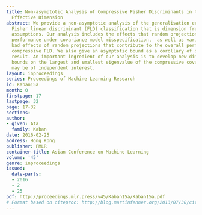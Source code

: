 ```yaml
---
title: Non-asymptotic Analysis of Compressive Fisher Discriminants in terms of the
  Effective Dimension
abstract: We provide a non-asymptotic analysis of the generalisation error of compressive
  Fisher linear discriminant (FLD) classification that is dimension free under mild
  assumptions. Our analysis includes the effects that random projection has on classification
  performance under covariance model misspecification,  as well as various good and
  bad effects of random projections that contribute to the overall performance of
  compressive FLD. We also give an asymptotic bound as a corollary of our finite sample
  result. An important ingredient of our analysis is to develop new dimension-free
  bounds on the largest and smallest eigenvalue of the compressive covariance,  which
  may be of independent interest.
layout: inproceedings
series: Proceedings of Machine Learning Research
id: Kaban15a
month: 0
firstpage: 17
lastpage: 32
page: 17-32
sections: 
author:
- given: Ata
  family: Kaban
date: 2016-02-25
address: Hong Kong
publisher: PMLR
container-title: Asian Conference on Machine Learning
volume: '45'
genre: inproceedings
issued:
  date-parts:
  - 2016
  - 2
  - 25
pdf: http://proceedings.mlr.press/v45/Kaban15a/Kaban15a.pdf
# Format based on citeproc: http://blog.martinfenner.org/2013/07/30/citeproc-yaml-for-bibliographies/
---
```

